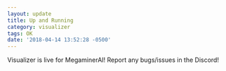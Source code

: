 ```yaml
---
layout: update
title: Up and Running
category: visualizer
tags: OK
date: '2018-04-14 13:52:28 -0500'
---
```


Visualizer is live for MegaminerAI! Report any bugs/issues in the Discord!
